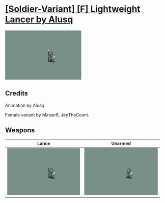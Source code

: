 # [\[Soldier-Variant\] \[F\] Lightweight Lancer by Alusq](./)
 

<img src="./2.%20Lance/Lance_000.png" alt="[Soldier-Variant] [F] Lightweight Lancer by Alusq standing" />

## Credits

Animation by Alusq. 

Female variant by Maiser6, JeyTheCount.

## Weapons
 

|Lance |Unarmed |
|  :---: | :---: |
| <img alt="Lance animation" src="./2.%20Lance/Lance.gif" /> | <img alt="Unarmed animation" src="./8.%20Unarmed/Unarmed.gif" /> |

